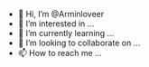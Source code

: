 - 👋 Hi, I’m @Arminloveer
- 👀 I’m interested in ...
- 🌱 I’m currently learning ...
- 💞️ I’m looking to collaborate on ...
- 📫 How to reach me ...

<!---
Arminloveer/Arminloveer is a ✨ special ✨ repository because its `README.md` (this file) appears on your GitHub profile.
You can click the Preview link to take a look at your changes.
--->
